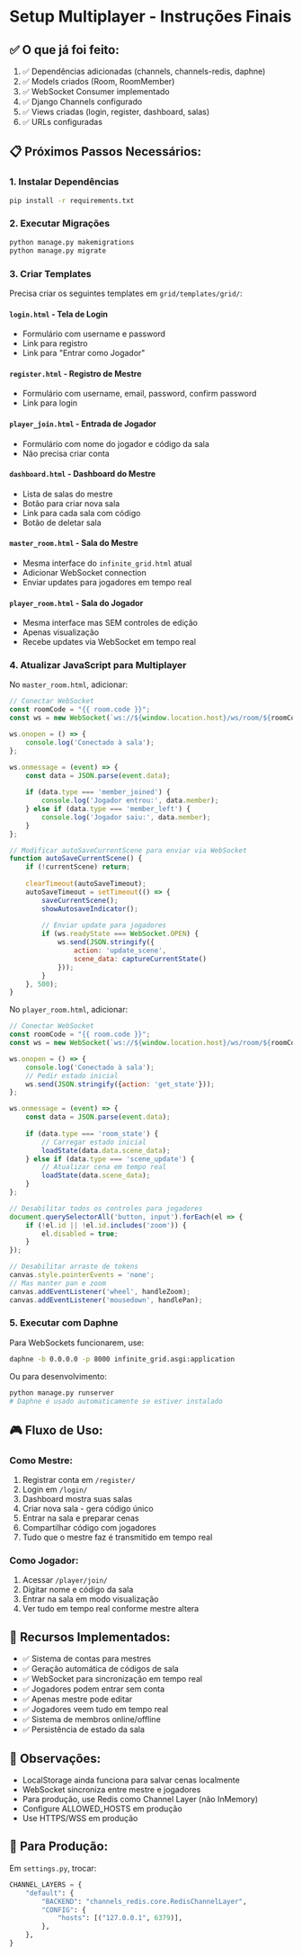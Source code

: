 # Setup Multiplayer - Instruções Finais

## ✅ O que já foi feito:

1. ✅ Dependências adicionadas (channels, channels-redis, daphne)
2. ✅ Models criados (Room, RoomMember)
3. ✅ WebSocket Consumer implementado
4. ✅ Django Channels configurado
5. ✅ Views criadas (login, register, dashboard, salas)
6. ✅ URLs configuradas

## 📋 Próximos Passos Necessários:

### 1. Instalar Dependências
```bash
pip install -r requirements.txt
```

### 2. Executar Migrações
```bash
python manage.py makemigrations
python manage.py migrate
```

### 3. Criar Templates

Precisa criar os seguintes templates em `grid/templates/grid/`:

#### `login.html` - Tela de Login
- Formulário com username e password
- Link para registro
- Link para "Entrar como Jogador"

#### `register.html` - Registro de Mestre  
- Formulário com username, email, password, confirm password
- Link para login

#### `player_join.html` - Entrada de Jogador
- Formulário com nome do jogador e código da sala
- Não precisa criar conta

#### `dashboard.html` - Dashboard do Mestre
- Lista de salas do mestre
- Botão para criar nova sala
- Link para cada sala com código
- Botão de deletar sala

#### `master_room.html` - Sala do Mestre
- Mesma interface do `infinite_grid.html` atual
- Adicionar WebSocket connection
- Enviar updates para jogadores em tempo real

#### `player_room.html` - Sala do Jogador  
- Mesma interface mas SEM controles de edição
- Apenas visualização
- Recebe updates via WebSocket em tempo real

### 4. Atualizar JavaScript para Multiplayer

No `master_room.html`, adicionar:

```javascript
// Conectar WebSocket
const roomCode = "{{ room.code }}";
const ws = new WebSocket(`ws://${window.location.host}/ws/room/${roomCode}/`);

ws.onopen = () => {
    console.log('Conectado à sala');
};

ws.onmessage = (event) => {
    const data = JSON.parse(event.data);
    
    if (data.type === 'member_joined') {
        console.log('Jogador entrou:', data.member);
    } else if (data.type === 'member_left') {
        console.log('Jogador saiu:', data.member);
    }
};

// Modificar autoSaveCurrentScene para enviar via WebSocket
function autoSaveCurrentScene() {
    if (!currentScene) return;
    
    clearTimeout(autoSaveTimeout);
    autoSaveTimeout = setTimeout(() => {
        saveCurrentScene();
        showAutosaveIndicator();
        
        // Enviar update para jogadores
        if (ws.readyState === WebSocket.OPEN) {
            ws.send(JSON.stringify({
                action: 'update_scene',
                scene_data: captureCurrentState()
            }));
        }
    }, 500);
}
```

No `player_room.html`, adicionar:

```javascript
// Conectar WebSocket
const roomCode = "{{ room.code }}";
const ws = new WebSocket(`ws://${window.location.host}/ws/room/${roomCode}/`);

ws.onopen = () => {
    console.log('Conectado à sala');
    // Pedir estado inicial
    ws.send(JSON.stringify({action: 'get_state'}));
};

ws.onmessage = (event) => {
    const data = JSON.parse(event.data);
    
    if (data.type === 'room_state') {
        // Carregar estado inicial
        loadState(data.data.scene_data);
    } else if (data.type === 'scene_update') {
        // Atualizar cena em tempo real
        loadState(data.scene_data);
    }
};

// Desabilitar todos os controles para jogadores
document.querySelectorAll('button, input').forEach(el => {
    if (!el.id || !el.id.includes('zoom')) {
        el.disabled = true;
    }
});

// Desabilitar arraste de tokens
canvas.style.pointerEvents = 'none';
// Mas manter pan e zoom
canvas.addEventListener('wheel', handleZoom);
canvas.addEventListener('mousedown', handlePan);
```

### 5. Executar com Daphne

Para WebSockets funcionarem, use:

```bash
daphne -b 0.0.0.0 -p 8000 infinite_grid.asgi:application
```

Ou para desenvolvimento:
```bash
python manage.py runserver
# Daphne é usado automaticamente se estiver instalado
```

## 🎮 Fluxo de Uso:

### Como Mestre:
1. Registrar conta em `/register/`
2. Login em `/login/`
3. Dashboard mostra suas salas
4. Criar nova sala - gera código único
5. Entrar na sala e preparar cenas
6. Compartilhar código com jogadores
7. Tudo que o mestre faz é transmitido em tempo real

### Como Jogador:
1. Acessar `/player/join/`
2. Digitar nome e código da sala
3. Entrar na sala em modo visualização
4. Ver tudo em tempo real conforme mestre altera

## 🔧 Recursos Implementados:

- ✅ Sistema de contas para mestres
- ✅ Geração automática de códigos de sala
- ✅ WebSocket para sincronização em tempo real
- ✅ Jogadores podem entrar sem conta
- ✅ Apenas mestre pode editar
- ✅ Jogadores veem tudo em tempo real
- ✅ Sistema de membros online/offline
- ✅ Persistência de estado da sala

## 📝 Observações:

- LocalStorage ainda funciona para salvar cenas localmente
- WebSocket sincroniza entre mestre e jogadores
- Para produção, use Redis como Channel Layer (não InMemory)
- Configure ALLOWED_HOSTS em produção
- Use HTTPS/WSS em produção

## 🚀 Para Produção:

Em `settings.py`, trocar:
```python
CHANNEL_LAYERS = {
    "default": {
        "BACKEND": "channels_redis.core.RedisChannelLayer",
        "CONFIG": {
            "hosts": [("127.0.0.1", 6379)],
        },
    },
}
```

